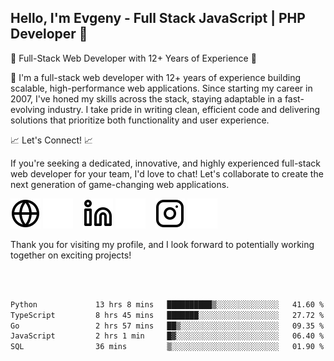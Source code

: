 ## Hello, I'm Evgeny - Full Stack JavaScript | PHP Developer 👋

🚀 Full-Stack Web Developer with 12+ Years of Experience 🚀

👋 I'm a full-stack web developer with 12+ years of experience building scalable, high-performance web applications. Since starting my career in 2007, I've honed my skills across the stack, staying adaptable in a fast-evolving industry. I take pride in writing clean, efficient code and delivering solutions that prioritize both functionality and user experience.

📈 Let's Connect! 📈

If you're seeking a dedicated, innovative, and highly experienced full-stack web developer for your team, I'd love to chat! Let's collaborate to create the next generation of game-changing web applications.

[![website](./img/globe-light.svg)](https://tradiry.com#gh-light-mode-only)
[![website](./img/globe-dark.svg)](https://tradiry.com#gh-dark-mode-only)
&nbsp;&nbsp;
[![website](./img/linkedin-light.svg)](https://www.linkedin.com/in/etulikov#gh-light-mode-only)
[![website](./img/linkedin-dark.svg)](https://www.linkedin.com/in/etulikov#gh-dark-mode-only)
&nbsp;&nbsp;
[![website](./img/instagram-light.svg)](https://www.instagram.com/evgenytulikov/#gh-light-mode-only)
[![website](./img/instagram-dark.svg)](https://www.instagram.com/evgenytulikov/#gh-dark-mode-only)

Thank you for visiting my profile, and I look forward to potentially working together on exciting projects!

<br />
<br />

<!--START_SECTION:waka-->

```txt
Python             13 hrs 8 mins   ██████████▒░░░░░░░░░░░░░░   41.60 %
TypeScript         8 hrs 45 mins   ███████░░░░░░░░░░░░░░░░░░   27.72 %
Go                 2 hrs 57 mins   ██▒░░░░░░░░░░░░░░░░░░░░░░   09.35 %
JavaScript         2 hrs 1 min     █▓░░░░░░░░░░░░░░░░░░░░░░░   06.40 %
SQL                36 mins         ▒░░░░░░░░░░░░░░░░░░░░░░░░   01.90 %
```

<!--END_SECTION:waka-->
